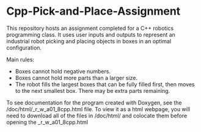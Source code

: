 # Cpp-Pick-and-Place-Assignment
This repository hosts an assignment completed for a C++ robotics programming class. It uses user inputs and outputs to represent an industrial robot picking and placing objects in boxes in an optimal configuration.

Main rules:
- Boxes cannot hold negative numbers.
- Boxes cannot hold more parts than a larger size.
- The robot fills the largest boxes that can be fully filled first, then moves to the next smallest box. There may be extra parts remaining.

To see documentation for the program created with Doxygen, see the /doc/html/_r_w_a01_8cpp.html file. To view it as a html webpage, you will need to download all of the files in /doc/html/ and colocate them before opening the _r_w_a01_8cpp.html
